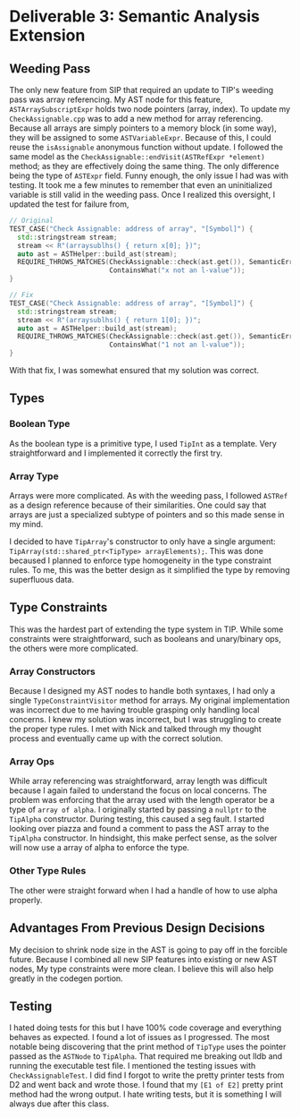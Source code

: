 # Deliverable 3: Semantic Analysis Extension

## Weeding Pass

The only new feature from SIP that required an update to TIP's weeding pass was array referencing. My AST node for this feature, `ASTArraySubscriptExpr` holds two node pointers (array, index). To update my `CheckAssignable.cpp` was to add a new method for array referencing. Because all arrays are simply pointers to a memory block (in some way), they will be assigned to some `ASTVariableExpr`. Because of this, I could reuse the `isAssignable` anonymous function without update. I followed the same model as the `CheckAssignable::endVisit(ASTRefExpr *element)` method; as they are effectively doing the same thing. The only difference being the type of `ASTExpr` field. Funny enough, the only issue I had was with testing. It took me a few minutes to remember that even an uninitialized variable is still valid in the weeding pass. Once I realized this oversight, I updated the test for failure from,
```cpp
// Original
TEST_CASE("Check Assignable: address of array", "[Symbol]") {
  std::stringstream stream;
  stream << R"(arraysublhs() { return x[0]; })";
  auto ast = ASTHelper::build_ast(stream);
  REQUIRE_THROWS_MATCHES(CheckAssignable::check(ast.get()), SemanticError,
                         ContainsWhat("x not an l-value"));
}

// Fix
TEST_CASE("Check Assignable: address of array", "[Symbol]") {
  std::stringstream stream;
  stream << R"(arraysublhs() { return 1[0]; })";
  auto ast = ASTHelper::build_ast(stream);
  REQUIRE_THROWS_MATCHES(CheckAssignable::check(ast.get()), SemanticError,
                         ContainsWhat("1 not an l-value"));
}
```
With that fix, I was somewhat ensured that my solution was correct.


## Types

### Boolean Type

As the boolean type is a primitive type, I used `TipInt` as a template. Very straightforward and I implemented it correctly the first try.

### Array Type

Arrays were more complicated. As with the weeding pass, I followed `ASTRef` as a design reference because of their similarities. One could say that arrays are just a specialized subtype of pointers and so this made sense in my mind.

I decided to have `TipArray`'s constructor to only have a single argument: `TipArray(std::shared_ptr<TipType> arrayElements);`. This was done becaused I planned to enforce type homogeneity in the type constraint rules. To me, this was the better design as it simplified the type by removing superfluous data.

## Type Constraints

This was the hardest part of extending the type system in TIP. While some constraints were straightforward, such as booleans and unary/binary ops, the others were more complicated.

### Array Constructors

Because I designed my AST nodes to handle both syntaxes, I had only a single `TypeConstraintVisitor` method for arrays. My original implementation was incorrect due to me having trouble grasping only handling local concerns. I knew my solution was incorrect, but I was struggling to create the proper type rules. I met with Nick and talked through my thought process and eventually came up with the correct solution.

### Array Ops

While array referencing was straightforward, array length was difficult because I again failed to understand the focus on local concerns. The problem was enforcing that the array used with the length operator be a type of `array of alpha`. I originally started by passing a `nullptr` to the `TipAlpha` constructor. During testing, this caused a seg fault. I started looking over piazza and found a comment to pass the AST array to the `TipAlpha` constructor. In hindsight, this make perfect sense, as the solver will now use a array of alpha to enforce the type.

### Other Type Rules

The other were straight forward when I had a handle of how to use alpha properly.

## Advantages From Previous Design Decisions

My decision to shrink node size in the AST is going to pay off in the forcible future. Because I combined all new SIP features into existing or new AST nodes, My type constraints were more clean. I believe this will also help greatly in the codegen portion.

## Testing

I hated doing tests for this but I have 100% code coverage and everything behaves as expected. I found a lot of issues as I progressed. The most notable being discovering that the print method of `TipType` uses the pointer passed as the `ASTNode` to `TipAlpha`. That required me breaking out lldb and running the executable test file. I mentioned the testing issues with `CheckAssignableTest`. I did find I forgot to write the pretty printer tests from D2 and went back and wrote those. I found that my `[E1 of E2]` pretty print method had the wrong output. I hate writing tests, but it is something I will always due after this class.
